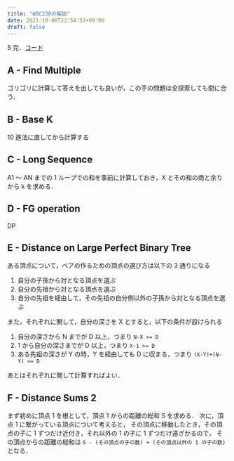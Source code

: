 ```yaml
---
title: "ABC220の解説"
date: 2021-10-06T22:54:53+09:00
draft: false
---
```


5 完．[コード](https://github.com/T45K/kyopuro/tree/master/AtCoder/ABC/ABC220/)

## A - Find Multiple

ゴリゴリに計算して答えを出しても良いが，この手の問題は全探索しても間に合う．

## B - Base K

10 進法に直してから計算する

## C - Long Sequence

A1 ～ AN までの 1 ループでの和を事前に計算しておき，X とその和の商と余りから k を求める．

## D - FG operation

DP

## E - Distance on Large Perfect Binary Tree

ある頂点について，ペアの作るための頂点の選び方は以下の 3 通りになる

1. 自分の子孫から対となる頂点を選ぶ
2. 自分の先祖から対となる頂点を選ぶ
3. 自分の先祖を経由して，その先祖の自分側以外の子孫から対となる頂点を選ぶ

また，それぞれに関して，自分の深さを X とすると，以下の条件が設けられる

1. 自分の深さから N までが D 以上，つまり `N-X >= D`
2. 1 から自分の深さまでが D 以上，つまり `X-1 >= D`
3. ある先祖の深さが Y の時，Y を経由しても D に収まる，つまり `(X-Y)+(N-Y) >= D`

あとはそれぞれに関して計算すればよい．

## F - Distance Sums 2

まず初めに頂点 1 を根として，頂点 1 からの距離の総和 S を求める．
次に，頂点 1 に繋がっている頂点について考えると，
その頂点に移動したとき，その頂点の子に 1 ずつだけ近付き，それ以外の 1 の子に 1 ずつだけ遠ざかるので，
その頂点からの距離の総和は
`S - (その頂点の子の数) + (その頂点以外の 1 の子の数)`
となる．
